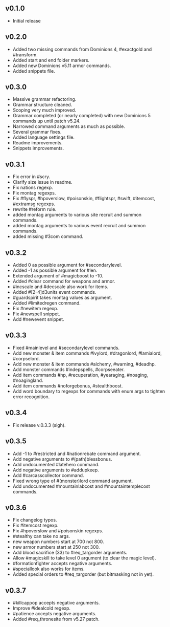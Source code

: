 ## v0.1.0
* Initial release

## v0.2.0
* Added two missing commands from Dominions 4, #exactgold and #transform.
* Added start and end folder markers.
* Added new Dominions v5.11 armor commands.
* Added snippets file.

## v0.3.0
* Massive grammar refactoring.
* Grammar structure cleaned.
* Scoping very much improved.
* Grammar completed (or nearly completed) with new Dominions 5 commands up until patch v5.24.
* Narrowed command arguments as much as possible.
* Several grammar fixes.
* Added language settings file.
* Readme improvements.
* Snippets improvements.

## v0.3.1
* Fix error in #scry.
* Clarify size issue in readme.
* Fix nations regexp.
* Fix montag regexps.
* Fix #flyspr, #hpoverslow, #poisonskin, #flightspr, #swift, #itemcost, #extramsg regexps.
* rewrite #reform rule.
* added montag arguments to various site recruit and summon commands.
* added montag arguments to various event recruit and summon commands.
* added missing #3com command.

## v0.3.2
* Added 0 as possible argument for #secondarylevel.
* Added -1 as possible argument for #len.
* Extended argument of #magicboost to -10.
* Added #clear command for weapons and armor.
* #incscale and #decscale also work for items.
* Added #[2-4]d3units event commands.
* #guardspirit takes montag values as argument.
* Added #limitedregen command.
* Fix #newitem regexp.
* Fix #newspell snippet.
* Add #newevent snippet.

## v0.3.3
* Fixed #mainlevel and #secondarylevel commands.
* Add new monster & item commands #ivylord, #dragonlord, #lamialord, #corpselord.
* Add new monster & item commands #alchemy, #warning, #deadhp.
* Add monster commands #indepspells, #corpseeater.
* Add item commands #hp, #recuperation, #yearaging, #noaging, #noagingland.
* Add item commands #noforgebonus, #stealthboost.
* Add word boundary to regexps for commands with enum args to tighten error recognition.

## v0.3.4
* Fix release v.0.3.3 (sigh).

## v0.3.5
* Add -1 to #restricted and #nationrebate command argument.
* Add negative arguments to #(path)blessbonus.
* Add undocumented #latehero command.
* Add negative arguments to #addupkeep.
* Add #carcasscollector command.
* Fixed wrong type of #(monster)lord command argument.
* Add undocumented #mountainlabcost and #mountaintemplecost commands.

## v0.3.6
* Fix changelog typos.
* Fix #itemcost regexp.
* Fix #hpoverslow and #poisonskin regexps.
* #stealthy can take no args.
* new weapon numbers start at 700 not 800.
* new armor numbers start at 250 not 300.
* Add blood sacrifice (33) to #req_targorder arguments.
* Allow #magicskill to take level 0 argument (to clear the magic level).
* #formationfighter accepts negative arguments.
* #speciallook also works for items.
* Added special orders to #req_targorder (but bitmasking not in yet).

## v0.3.7
* #killcappop accepts negative arguments.
* Improve #idealcold regexp.
* #patience accepts negative arguments.
* Added #req_thronesite from v5.27 patch.
